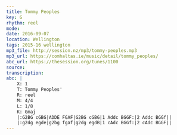 ```yaml
---
title: Tommy Peoples
key: G
rhythm: reel
mode: 
date: 2016-09-07
location: Wellington
tags: 2015-16 wellington
mp3_file: http://session.nz/mp3/tommy-peoples.mp3
mp3_url: https://comhaltas.ie/music/detail/tommy_peoples/
abc_url: https://thesession.org/tunes/1100
source: 
transcription:
abc: |
    X: 1
    T: Tommy Peoples'
    R: reel
    M: 4/4
    L: 1/8
    K: Gmaj
    |:G2BG cGBG|ADDE FGAF|G2BG cGBG|1 Addc BGGF:|2 Addc BGGf||
    |:g2dg egde|g2bg fgaf|g2dg egdB|1 cAdc BGGf:|2 cAdc BGGF||    
---
```


